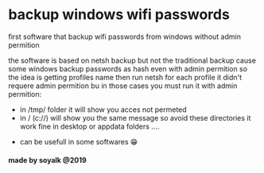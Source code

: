 # backup windows wifi passwords
first software that backup wifi passwords from windows without admin permition 

the software is based on netsh backup but not the traditional backup cause some windows backup passwords as hash even with admin permition so the idea is getting profiles name then run netsh for each profile it didn't requere admin permition bu in those cases you must run it with admin permition:
- in /tmp/ folder  it will show you acces not permeted
- in / (c://) will show you the same message  so avoid these directories
it work fine in desktop or appdata folders ....



+ can be usefull in some softwares 😁

#### made by soyalk @2019
